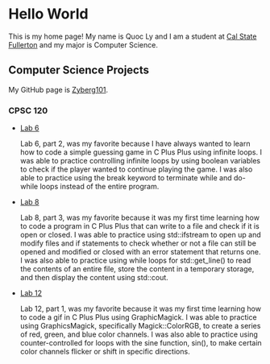 # Hello World

This is my home page! My name is Quoc Ly and I am a student at [Cal State Fullerton](http://www.fullerton.edu/) and my major is Computer Science.

## Computer Science Projects

My GitHub page is [Zyberg101](http://github.com/Zyberg101).

### CPSC 120

* [Lab 6](https://github.com/cpsc-pilot-fall-2022/cpsc-120-lab-06-jeremy-and-quoc)

    Lab 6, part 2, was my favorite because I have always wanted to learn how to code a simple guessing game in C Plus Plus using infinite loops. I was able to practice controlling infinite loops by using boolean variables to check if the player wanted to continue playing the game. I was also able to practice using the break keyword to terminate while and do-while loops instead of the entire program.

* [Lab 8](https://github.com/cpsc-pilot-fall-2022/cpsc-120-lab-08-christian-h-and-quoc-l-2)

    Lab 8, part 3, was my favorite because it was my first time learning how to code a program in C Plus Plus that can write to a file and check if it is open or closed. I was able to practice using std::ifstream to open up and modify files and if statements to check whether or not a file can still be opened and modified or closed with an error statement that returns one. I was also able to practice using while loops for std::get_line() to read the contents of an entire file, store the content in a temporary storage, and then display the content using std::cout.

* [Lab 12](https://github.com/cpsc-pilot-fall-2022/cpsc-120-lab-12-hector-and-quoc-2)

    Lab 12, part 1, was my favorite because it was my first time learning how to code a gif in C Plus Plus using GraphicMagick. I was able to practice using GraphicsMagick, specifically Magick::ColorRGB, to create a series of red, green, and blue color channels. I was also able to practice using counter-controlled for loops with the sine function, sin(), to make certain color channels flicker or shift in specific directions.